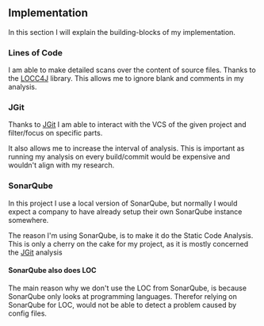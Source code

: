 ## Implementation

In this section I will explain the building-blocks of my implementation.

### Lines of Code

I am able to make detailed scans over the content of source files.
Thanks to the [LOCC4J](https://github.com/cthing/locc4j) library.
This allows me to ignore blank and comments in my analysis.

### JGit

Thanks to [JGit](https://github.com/eclipse-jgit/jgit?tab=readme-ov-file#java-git) I am able to interact with the VCS of
the given project and
filter/focus on specific parts.

It also allows me to increase the interval of analysis.
This is important as running my analysis on every build/commit would be expensive and wouldn't align with my research.

### SonarQube

In this project I use a local version of SonarQube, but normally I would expect a company to have already setup their
own SonarQube instance somewhere.

The reason I'm using SonarQube, is to make it do the Static Code Analysis.
This is only a cherry on the cake for my project, as it is mostly concerned the [JGit](#JGit) analysis

#### SonarQube also does LOC

The main reason why we don't use the LOC from SonarQube, is because SonarQube only looks at programming languages.
Therefor relying on SonarQube for LOC, would not be able to detect a problem caused by config files.
